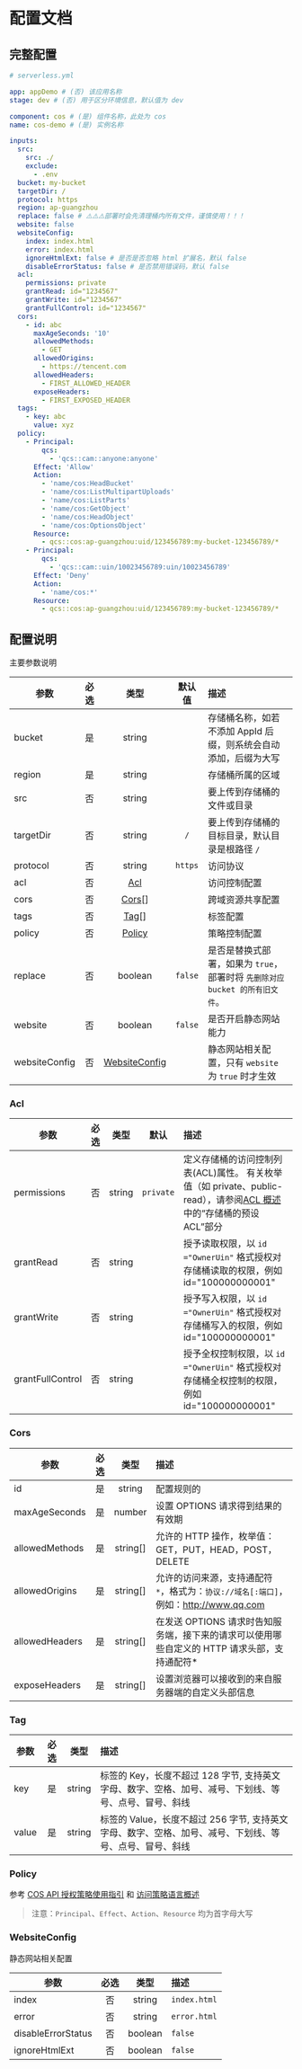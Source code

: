 # 配置文档

## 完整配置

```yml
# serverless.yml

app: appDemo # (否) 该应用名称
stage: dev # (否) 用于区分环境信息，默认值为 dev

component: cos # (是) 组件名称，此处为 cos
name: cos-demo # (是) 实例名称

inputs:
  src:
    src: ./
    exclude:
      - .env
  bucket: my-bucket
  targetDir: /
  protocol: https
  region: ap-guangzhou
  replace: false # ⚠️⚠️⚠️部署时会先清理桶内所有文件，谨慎使用！！！
  website: false
  websiteConfig:
    index: index.html
    error: index.html
    ignoreHtmlExt: false # 是否是否忽略 html 扩展名，默认 false
    disableErrorStatus: false # 是否禁用错误码，默认 false
  acl:
    permissions: private
    grantRead: id="1234567"
    grantWrite: id="1234567"
    grantFullControl: id="1234567"
  cors:
    - id: abc
      maxAgeSeconds: '10'
      allowedMethods:
        - GET
      allowedOrigins:
        - https://tencent.com
      allowedHeaders:
        - FIRST_ALLOWED_HEADER
      exposeHeaders:
        - FIRST_EXPOSED_HEADER
  tags:
    - key: abc
      value: xyz
  policy:
    - Principal:
        qcs:
          - 'qcs::cam::anyone:anyone'
      Effect: 'Allow'
      Action:
        - 'name/cos:HeadBucket'
        - 'name/cos:ListMultipartUploads'
        - 'name/cos:ListParts'
        - 'name/cos:GetObject'
        - 'name/cos:HeadObject'
        - 'name/cos:OptionsObject'
      Resource:
        - qcs::cos:ap-guangzhou:uid/123456789:my-bucket-123456789/*
    - Principal:
        qcs:
          - 'qcs::cam::uin/10023456789:uin/10023456789'
      Effect: 'Deny'
      Action:
        - 'name/cos:*'
      Resource:
        - qcs::cos:ap-guangzhou:uid/123456789:my-bucket-123456789/*
```

## 配置说明

主要参数说明

| 参数          | 必选 |              类型               | 默认值  | 描述                                                                         |
| ------------- | :--: | :-----------------------------: | :-----: | :--------------------------------------------------------------------------- |
| bucket        |  是  |             string              |         | 存储桶名称，如若不添加 AppId 后缀，则系统会自动添加，后缀为大写              |
| region        |  是  |             string              |         | 存储桶所属的区域                                                             |
| src           |  否  |             string              |         | 要上传到存储桶的文件或目录                                                   |
| targetDir     |  否  |             string              |   `/`   | 要上传到存储桶的目标目录，默认目录是根路径 `/`                               |
| protocol      |  否  |             string              | `https` | 访问协议                                                                     |
| acl           |  否  |           [Acl](#Acl)           |         | 访问控制配置                                                                 |
| cors          |  否  |         [Cors](#Cors)[]         |         | 跨域资源共享配置                                                             |
| tags          |  否  |          [Tag](#Tag)[]          |         | 标签配置                                                                     |
| policy        |  否  |        [Policy](#Policy)        |         | 策略控制配置                                                                 |
| replace       |  否  |             boolean             | `false` | 是否是替换式部署，如果为 `true`，部署时将 `先删除对应 bucket 的所有旧文件`。 |
| website       |  否  |             boolean             | `false` | 是否开启静态网站能力                                                         |
| websiteConfig |  否  | [WebsiteConfig](#WebsiteConfig) |         | 静态网站相关配置，只有 `website` 为 `true` 时才生效                          |

### Acl

| 参数             | 必选 |  类型  |   默认    | 描述                                                                                                                       |
| ---------------- | :--: | :----: | :-------: | :------------------------------------------------------------------------------------------------------------------------- |
| permissions      |  否  | string | `private` | 定义存储桶的访问控制列表(ACL)属性。 有关枚举值（如 private、public-read），请参阅[ACL 概述][acl]中的“存储桶的预设 ACL”部分 |
| grantRead        |  否  | string |           | 授予读取权限，以 `id ="OwnerUin"` 格式授权对存储桶读取的权限，例如 id="100000000001"                                       |
| grantWrite       |  否  | string |           | 授予写入权限，以 `id ="OwnerUin"` 格式授权对存储桶写入的权限，例如 id="100000000001"                                       |
| grantFullControl |  否  | string |           | 授予全权控制权限，以 `id ="OwnerUin"` 格式授权对存储桶全权控制的权限，例如 id="100000000001"                               |

### Cors

| 参数           | 必选 |   类型   | 描述                                                                                          |
| -------------- | :--: | :------: | :-------------------------------------------------------------------------------------------- |
| id             |  是  |  string  | 配置规则的                                                                                    |
| maxAgeSeconds  |  是  |  number  | 设置 OPTIONS 请求得到结果的有效期                                                             |
| allowedMethods |  是  | string[] | 允许的 HTTP 操作，枚举值：GET，PUT，HEAD，POST，DELETE                                        |
| allowedOrigins |  是  | string[] | 允许的访问来源，支持通配符 `*`，格式为：`协议://域名[:端口]`，例如：http://www.qq.com         |
| allowedHeaders |  是  | string[] | 在发送 OPTIONS 请求时告知服务端，接下来的请求可以使用哪些自定义的 HTTP 请求头部，支持通配符\* |
| exposeHeaders  |  是  | string[] | 设置浏览器可以接收到的来自服务器端的自定义头部信息                                            |

### Tag

| 参数  | 必选 |  类型  | 描述                                                                                                    |
| ----- | :--: | :----: | :------------------------------------------------------------------------------------------------------ |
| key   |  是  | string | 标签的 Key，长度不超过 128 字节, 支持英文字母、数字、空格、加号、减号、下划线、等号、点号、冒号、斜线   |
| value |  是  | string | 标签的 Value，长度不超过 256 字节, 支持英文字母、数字、空格、加号、减号、下划线、等号、点号、冒号、斜线 |

### Policy

参考 [COS API 授权策略使用指引][policy-use] 和 [访问策略语言概述][policy-introduction]

> 注意：`Principal`、`Effect`、`Action`、`Resource` 均为首字母大写

### WebsiteConfig

静态网站相关配置

| 参数               | 必选 |  类型   | 描述         |
| ------------------ | :--: | :-----: | :----------- |
| index              |  否  | string  | `index.html` | 网站 index 页面 |
| error              |  否  | string  | `error.html` | 网站 error 页面 |
| disableErrorStatus |  否  | boolean | `false`      | 是否禁用错误码，默认 false，不存在文件会返回 404；如果禁用，就会返回 200 |
| ignoreHtmlExt      |  否  | boolean | `false`      | 是否忽略 html 扩展名，默认 false |

<!-- links -->

[acl]: https://cloud.tencent.com/document/product/436/30752
[policy-use]: https://cloud.tencent.com/document/product/436/31923
[policy-introduction]: https://cloud.tencent.com/document/product/436/18023
